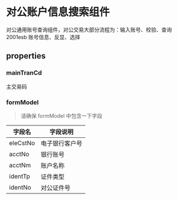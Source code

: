 # 对公账户信息搜索组件

对公通用账号查询组件，对公交易大部分流程为：输入账号、校验、查询 2001esb 账号信息、反显、选择

## properties

### mainTranCd

主交易码

### formModel

> 请确保 formModel 中包含一下字段

| 字段名 | 字段说明 |
| - | - |
| eleCstNo | 电子银行客户号 |
| acctNo | 银行账号 |
| acctNm | 账户名称 |
| identTp | 证件类型 |
| identNo | 对公证件号 |